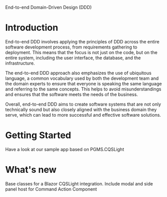 
End-to-end Domain-Driven Design (DDD)

# Introduction 
End-to-end DDD involves applying the principles of DDD across the entire software development process, from requirements gathering to deployment. This means that the focus is not just on the code, but on the entire system, including the user interface, the database, and the infrastructure.

The end-to-end DDD approach also emphasizes the use of ubiquitous language, a common vocabulary used by both the development team and the domain experts to ensure that everyone is speaking the same language and referring to the same concepts. This helps to avoid misunderstandings and ensures that the software meets the needs of the business.

Overall, end-to-end DDD aims to create software systems that are not only technically sound but also closely aligned with the business domain they serve, which can lead to more successful and effective software solutions.


# Getting Started
Have a look at our sample app based on PGMS.CQSLight


# What's new
Base classes for a Blazor CQSLight integration.
Include modal and side panel host for Command Action Component
